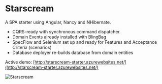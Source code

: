 Starscream
==========

A SPA starter using Angular, Nancy and NHibernate.

- CQRS-ready with synchronous command dispatcher.
- Domain Events already installed with BlingBag
- SpecFlow and Selenium set up and ready for Features and Acceptance Criteria (scenarios)
- Database deployer re-builds database from domain entities

Active demo: [http://starscream-starter.azurewebsites.net/](http://starscream-starter.azurewebsites.net/)

![Starscream](http://fc09.deviantart.net/fs47/i/2009/164/2/8/Decepticon_Starscream_by_davidnery.jpg)
